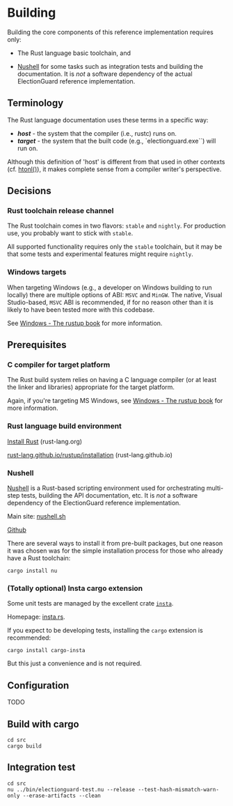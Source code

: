 # Building

Building the core components of this reference implementation requires only:

* The Rust language basic toolchain, and

* [Nushell](https://nushell.sh) for some tasks such as integration tests
and building the documentation. It is *not* a software dependency of the
actual ElectionGuard reference implementation.

## Terminology

The Rust language documentation uses these terms in a specific way:

* ***host*** - the system that the compiler (i.e., rustc) runs on.
* ***target*** - the system that the built code (e.g., `electionguard.exe``) will run on.

Although this definition of 'host' is different from that used in other contexts
(cf. [htonl()](https://pubs.opengroup.org/onlinepubs/9699919799/functions/htonl.html)),
it makes complete sense from a compiler writer's perspective.

## Decisions

### Rust toolchain release channel

The Rust toolchain comes in two flavors: `stable` and `nightly`. For production use,
you probably want to stick with `stable`.

All supported functionality requires only the `stable` toolchain, but it may be that
some tests and experimental features might require `nightly`.

### Windows targets

When targeting Windows (e.g., a developer on Windows building to run locally) there
are multiple options of ABI: `MSVC` and `MinGW`. The native, Visual Studio-based, `MSVC`
ABI is recommended, if for no reason other than it is likely to have been tested more
with this codebase.

See [Windows - The rustup book](https://rust-lang.github.io/rustup/installation/windows.html)
for more information.

## Prerequisites

### C compiler for target platform

The Rust build system relies on having a C language compiler (or at least the linker
and libraries) appropriate for the target platform.

Again, if you're targeting MS Windows, see
[Windows - The rustup book](https://rust-lang.github.io/rustup/installation/windows.html)
for more information.

### Rust language build environment

[Install Rust](https://www.rust-lang.org/tools/install) (rust-lang.org)

[rust-lang.github.io/rustup/installation](https://rust-lang.github.io/rustup/installation/index.html) (rust-lang.github.io)

### Nushell

[Nushell](https://nushell.sh) is a Rust-based scripting environment used for orchestrating
multi-step tests, building the API documentation, etc. It is *not* a software dependency of
the ElectionGuard reference implementation.

Main site: [nushell.sh](https://nushell.sh)

[Github](https://github.com/nushell/nushell)

There are several ways to install it from pre-built packages, but one reason it was chosen was
for the simple installation process for those who already have a Rust toolchain:

```custom
cargo install nu
```

### (Totally optional) Insta cargo extension

Some unit tests are managed by the excellent crate [`insta`](https://crates.io/crates/insta).

Homepage: [insta.rs](https://insta.rs/).

If you expect to be developing tests, installing the `cargo` extension is recommended:

```custom
cargo install cargo-insta
```

But this just a convenience and is not required.

## Configuration

TODO

## Build with cargo

```custom
cd src
cargo build
```

## Integration test

```custom
cd src
nu ../bin/electionguard-test.nu --release --test-hash-mismatch-warn-only --erase-artifacts --clean
```
